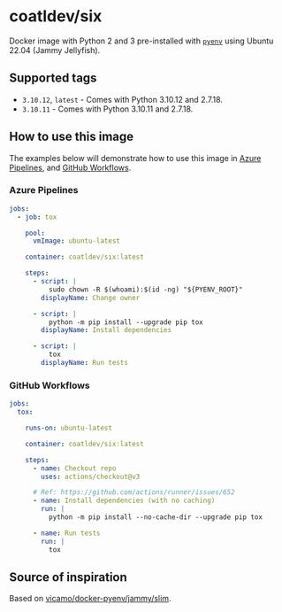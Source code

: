 # coatldev/six

Docker image with Python 2 and 3 pre-installed with [`pyenv`] using Ubuntu 22.04 (Jammy Jellyfish).

## Supported tags

- `3.10.12`, `latest` - Comes with Python 3.10.12 and 2.7.18.
- `3.10.11` - Comes with Python 3.10.11 and 2.7.18.

## How to use this image

The examples below will demonstrate how to use this image in [Azure Pipelines], and [GitHub Workflows].

### Azure Pipelines

```yml
jobs:
  - job: tox

    pool:
      vmImage: ubuntu-latest

    container: coatldev/six:latest

    steps:
      - script: |
          sudo chown -R $(whoami):$(id -ng) "${PYENV_ROOT}"
        displayName: Change owner

      - script: |
          python -m pip install --upgrade pip tox
        displayName: Install dependencies

      - script: |
          tox
        displayName: Run tests
```

### GitHub Workflows

```yml
jobs:
  tox:

    runs-on: ubuntu-latest

    container: coatldev/six:latest

    steps:
      - name: Checkout repo
        uses: actions/checkout@v3

      # Ref: https://github.com/actions/runner/issues/652
      - name: Install dependencies (with no caching)
        run: |
          python -m pip install --no-cache-dir --upgrade pip tox

      - name: Run tests
        run: |
          tox
```

## Source of inspiration

Based on [vicamo/docker-pyenv/jammy/slim].

[`pyenv`]: https://github.com/pyenv/pyenv
[Azure Pipelines]: https://learn.microsoft.com/en-us/azure/devops/pipelines/yaml-schema/jobs-job-container?view=azure-pipelines
[GitHub Workflows]: https://docs.github.com/en/actions/using-jobs/running-jobs-in-a-container
[vicamo/docker-pyenv/jammy/slim]: https://github.com/vicamo/docker-pyenv/blob/259cc288f846c07dee6d8ed7790cf86be4aaa3d1/jammy/slim/Dockerfile
